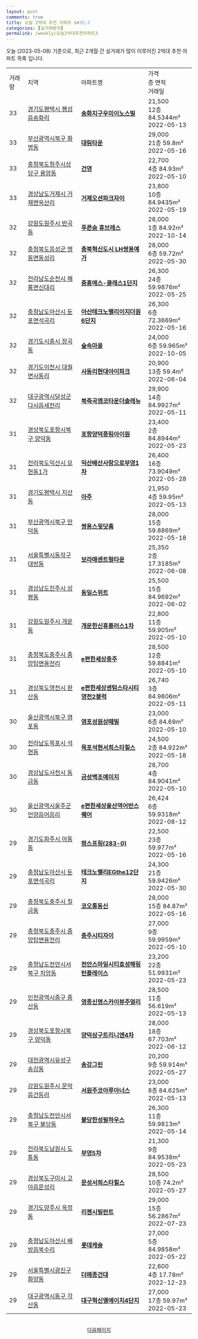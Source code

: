 ```yaml
---
layout: post
comments: true
title: 오늘 2억대 추천 아파트 &#35;3
categories: [실거래분석]
permalink: /weekly/오늘2억대추천아파트3
---
```


오늘 (2023-05-08) 기준으로, 최근 2개월 간 실거래가 많이 이루어진 2억대 추천 아파트 목록 입니다.

<table class="sortable">
  <tr>
    <td>거래량</td>
    <td>지역</td>
    <td>아파트명</td>
    <td>가격<br>층 면적<br>거래일</td>
  </tr>

  <tr class="item">
    <td>33</td>
    <td><a href="/apt/경기도평택시팽성읍송화리">경기도평택시 팽성읍송화리</a></td>
    <td style="font-weight: bold;"><a href="/apt/경기도평택시팽성읍송화리송화지구우미이노스빌">송화지구우미이노스빌</a></td>
    <td>21,500<br>12층  84.5344m²<br>2022-05-13</td>
  </tr>

  <tr class="item">
    <td>33</td>
    <td><a href="/apt/부산광역시북구화명동">부산광역시북구 화명동</a></td>
    <td style="font-weight: bold;"><a href="/apt/부산광역시북구화명동대림타운">대림타운</a></td>
    <td>29,000<br>21층  59.8m²<br>2022-05-16</td>
  </tr>

  <tr class="item">
    <td>33</td>
    <td><a href="/apt/충청북도청주시상당구용암동">충청북도청주시상당구 용암동</a></td>
    <td style="font-weight: bold;"><a href="/apt/충청북도청주시상당구용암동건영">건영</a></td>
    <td>22,700<br>4층  84.93m²<br>2022-05-10</td>
  </tr>

  <tr class="item">
    <td>33</td>
    <td><a href="/apt/경상남도거제시거제면옥산리">경상남도거제시 거제면옥산리</a></td>
    <td style="font-weight: bold;"><a href="/apt/경상남도거제시거제면옥산리거제오션파크자이">거제오션파크자이</a></td>
    <td>23,800<br>10층  84.9435m²<br>2022-05-19</td>
  </tr>

  <tr class="item">
    <td>32</td>
    <td><a href="/apt/강원도원주시반곡동">강원도원주시 반곡동</a></td>
    <td style="font-weight: bold;"><a href="/apt/강원도원주시반곡동푸른숨휴브레스">푸른숨 휴브레스</a></td>
    <td>28,000<br>1층  84.92m²<br>2022-10-14</td>
  </tr>

  <tr class="item">
    <td>32</td>
    <td><a href="/apt/충청북도음성군맹동면동성리">충청북도음성군 맹동면동성리</a></td>
    <td style="font-weight: bold;"><a href="/apt/충청북도음성군맹동면동성리충북혁신도시LH쌍용예가">충북혁신도시 LH쌍용예가</a></td>
    <td>28,000<br>6층  59.72m²<br>2022-05-30</td>
  </tr>

  <tr class="item">
    <td>32</td>
    <td><a href="/apt/전라남도순천시해룡면신대리">전라남도순천시 해룡면신대리</a></td>
    <td style="font-weight: bold;"><a href="/apt/전라남도순천시해룡면신대리중흥에스-클래스1단지">중흥에스-클래스1단지</a></td>
    <td>26,300<br>24층  59.9876m²<br>2022-05-25</td>
  </tr>

  <tr class="item">
    <td>32</td>
    <td><a href="/apt/충청남도아산시둔포면석곡리">충청남도아산시 둔포면석곡리</a></td>
    <td style="font-weight: bold;"><a href="/apt/충청남도아산시둔포면석곡리아산테크노밸리이지더원6단지">아산테크노밸리이지더원6단지</a></td>
    <td>26,300<br>6층  72.3669m²<br>2022-05-16</td>
  </tr>

  <tr class="item">
    <td>32</td>
    <td><a href="/apt/경기도시흥시장곡동">경기도시흥시 장곡동</a></td>
    <td style="font-weight: bold;"><a href="/apt/경기도시흥시장곡동숲속마을">숲속마을</a></td>
    <td>24,000<br>6층  59.965m²<br>2022-10-05</td>
  </tr>

  <tr class="item">
    <td>32</td>
    <td><a href="/apt/경기도이천시대월면사동리">경기도이천시 대월면사동리</a></td>
    <td style="font-weight: bold;"><a href="/apt/경기도이천시대월면사동리사동리현대아이파크">사동리현대아이파크</a></td>
    <td>20,900<br>13층  59.4m²<br>2022-06-04</td>
  </tr>

  <tr class="item">
    <td>32</td>
    <td><a href="/apt/대구광역시달성군다사읍세천리">대구광역시달성군 다사읍세천리</a></td>
    <td style="font-weight: bold;"><a href="/apt/대구광역시달성군다사읍세천리북죽곡엠코타운더솔레뉴">북죽곡엠코타운더솔레뉴</a></td>
    <td>29,900<br>14층  84.9927m²<br>2022-05-11</td>
  </tr>

  <tr class="item">
    <td>31</td>
    <td><a href="/apt/경상북도포항시북구양덕동">경상북도포항시북구 양덕동</a></td>
    <td style="font-weight: bold;"><a href="/apt/경상북도포항시북구양덕동포항양덕풍림아이원">포항양덕풍림아이원</a></td>
    <td>23,400<br>2층  84.8944m²<br>2022-05-23</td>
  </tr>

  <tr class="item">
    <td>31</td>
    <td><a href="/apt/전라북도익산시모현동1가">전라북도익산시 모현동1가</a></td>
    <td style="font-weight: bold;"><a href="/apt/전라북도익산시모현동1가익산배산사랑으로부영1차">익산배산사랑으로부영1차</a></td>
    <td>26,400<br>16층  73.9049m²<br>2022-05-28</td>
  </tr>

  <tr class="item">
    <td>31</td>
    <td><a href="/apt/경기도평택시지산동">경기도평택시 지산동</a></td>
    <td style="font-weight: bold;"><a href="/apt/경기도평택시지산동아주">아주</a></td>
    <td>21,950<br>4층  59.95m²<br>2022-05-13</td>
  </tr>

  <tr class="item">
    <td>31</td>
    <td><a href="/apt/부산광역시북구만덕동">부산광역시북구 만덕동</a></td>
    <td style="font-weight: bold;"><a href="/apt/부산광역시북구만덕동쌍용스윗닷홈">쌍용스윗닷홈</a></td>
    <td>28,000<br>15층  59.8869m²<br>2022-05-18</td>
  </tr>

  <tr class="item">
    <td>31</td>
    <td><a href="/apt/서울특별시동작구대방동">서울특별시동작구 대방동</a></td>
    <td style="font-weight: bold;"><a href="/apt/서울특별시동작구대방동보라매센트럴타운">보라매센트럴타운</a></td>
    <td>25,350<br>2층  17.3185m²<br>2022-06-08</td>
  </tr>

  <tr class="item">
    <td>31</td>
    <td><a href="/apt/경상남도진주시상평동">경상남도진주시 상평동</a></td>
    <td style="font-weight: bold;"><a href="/apt/경상남도진주시상평동동일스위트">동일스위트</a></td>
    <td>25,500<br>15층  84.9692m²<br>2022-06-02</td>
  </tr>

  <tr class="item">
    <td>31</td>
    <td><a href="/apt/강원도원주시개운동">강원도원주시 개운동</a></td>
    <td style="font-weight: bold;"><a href="/apt/강원도원주시개운동개운한신휴플러스1차">개운한신휴플러스1차</a></td>
    <td>22,800<br>11층  59.905m²<br>2022-05-10</td>
  </tr>

  <tr class="item">
    <td>31</td>
    <td><a href="/apt/충청북도충주시중앙탑면용전리">충청북도충주시 중앙탑면용전리</a></td>
    <td style="font-weight: bold;"><a href="/apt/충청북도충주시중앙탑면용전리e편한세상충주">e편한세상충주</a></td>
    <td>28,500<br>12층  59.8841m²<br>2022-05-10</td>
  </tr>

  <tr class="item">
    <td>31</td>
    <td><a href="/apt/경상북도영천시완산동">경상북도영천시 완산동</a></td>
    <td style="font-weight: bold;"><a href="/apt/경상북도영천시완산동e편한세상센텀스타시티영천2블럭">e편한세상센텀스타시티영천2블럭</a></td>
    <td>26,740<br>3층  84.9806m²<br>2022-05-11</td>
  </tr>

  <tr class="item">
    <td>30</td>
    <td><a href="/apt/울산광역시북구염포동">울산광역시북구 염포동</a></td>
    <td style="font-weight: bold;"><a href="/apt/울산광역시북구염포동염포성원상떼빌">염포성원상떼빌</a></td>
    <td>23,000<br>6층  84.69m²<br>2022-05-10</td>
  </tr>

  <tr class="item">
    <td>30</td>
    <td><a href="/apt/전라남도목포시석현동">전라남도목포시 석현동</a></td>
    <td style="font-weight: bold;"><a href="/apt/전라남도목포시석현동목포석현서희스타힐스">목포석현서희스타힐스</a></td>
    <td>24,500<br>2층  84.922m²<br>2022-05-18</td>
  </tr>

  <tr class="item">
    <td>30</td>
    <td><a href="/apt/경상남도사천시동금동">경상남도사천시 동금동</a></td>
    <td style="font-weight: bold;"><a href="/apt/경상남도사천시동금동금성백조예미지">금성백조예미지</a></td>
    <td>28,700<br>4층  84.9041m²<br>2022-05-10</td>
  </tr>

  <tr class="item">
    <td>30</td>
    <td><a href="/apt/울산광역시울주군언양읍어음리">울산광역시울주군 언양읍어음리</a></td>
    <td style="font-weight: bold;"><a href="/apt/울산광역시울주군언양읍어음리e편한세상울산역어반스퀘어">e편한세상울산역어반스퀘어</a></td>
    <td>26,424<br>6층  59.9318m²<br>2022-08-12</td>
  </tr>

  <tr class="item">
    <td>29</td>
    <td><a href="/apt/경기도파주시아동동">경기도파주시 아동동</a></td>
    <td style="font-weight: bold;"><a href="/apt/경기도파주시아동동팜스프링(283-0)">팜스프링(283-0)</a></td>
    <td>22,500<br>23층  59.977m²<br>2022-05-16</td>
  </tr>

  <tr class="item">
    <td>29</td>
    <td><a href="/apt/충청남도아산시둔포면석곡리">충청남도아산시 둔포면석곡리</a></td>
    <td style="font-weight: bold;"><a href="/apt/충청남도아산시둔포면석곡리테크노밸리EGthe12단지">테크노밸리EGthe12단지</a></td>
    <td>24,300<br>21층  59.9426m²<br>2022-05-30</td>
  </tr>

  <tr class="item">
    <td>29</td>
    <td><a href="/apt/충청북도충주시칠금동">충청북도충주시 칠금동</a></td>
    <td style="font-weight: bold;"><a href="/apt/충청북도충주시칠금동코오롱동신">코오롱동신</a></td>
    <td>28,000<br>15층  84.87m²<br>2022-05-16</td>
  </tr>

  <tr class="item">
    <td>29</td>
    <td><a href="/apt/충청북도충주시중앙탑면용전리">충청북도충주시 중앙탑면용전리</a></td>
    <td style="font-weight: bold;"><a href="/apt/충청북도충주시중앙탑면용전리충주시티자이">충주시티자이</a></td>
    <td>27,000<br>9층  59.9959m²<br>2022-05-10</td>
  </tr>

  <tr class="item">
    <td>29</td>
    <td><a href="/apt/충청남도천안시서북구차암동">충청남도천안시서북구 차암동</a></td>
    <td style="font-weight: bold;"><a href="/apt/충청남도천안시서북구차암동천안스마일시티효성해링턴플레이스">천안스마일시티효성해링턴플레이스</a></td>
    <td>23,200<br>22층  51.9931m²<br>2022-05-23</td>
  </tr>

  <tr class="item">
    <td>29</td>
    <td><a href="/apt/인천광역시중구중산동">인천광역시중구 중산동</a></td>
    <td style="font-weight: bold;"><a href="/apt/인천광역시중구중산동영종신명스카이뷰주얼리">영종신명스카이뷰주얼리</a></td>
    <td>28,500<br>11층  56.619m²<br>2022-05-13</td>
  </tr>

  <tr class="item">
    <td>29</td>
    <td><a href="/apt/경상북도포항시북구양덕동">경상북도포항시북구 양덕동</a></td>
    <td style="font-weight: bold;"><a href="/apt/경상북도포항시북구양덕동양덕삼구트리니엔4차">양덕삼구트리니엔4차</a></td>
    <td>28,000<br>18층  67.703m²<br>2022-06-12</td>
  </tr>

  <tr class="item">
    <td>29</td>
    <td><a href="/apt/대전광역시유성구송강동">대전광역시유성구 송강동</a></td>
    <td style="font-weight: bold;"><a href="/apt/대전광역시유성구송강동송강그린">송강그린</a></td>
    <td>20,200<br>9층  59.914m²<br>2022-05-27</td>
  </tr>

  <tr class="item">
    <td>29</td>
    <td><a href="/apt/강원도원주시문막읍건등리">강원도원주시 문막읍건등리</a></td>
    <td style="font-weight: bold;"><a href="/apt/강원도원주시문막읍건등리서원주코아루아너스">서원주코아루아너스</a></td>
    <td>23,000<br>8층  84.625m²<br>2022-05-13</td>
  </tr>

  <tr class="item">
    <td>29</td>
    <td><a href="/apt/충청남도천안시서북구불당동">충청남도천안시서북구 불당동</a></td>
    <td style="font-weight: bold;"><a href="/apt/충청남도천안시서북구불당동불당한성필하우스">불당한성필하우스</a></td>
    <td>26,300<br>11층  59.9813m²<br>2022-05-14</td>
  </tr>

  <tr class="item">
    <td>29</td>
    <td><a href="/apt/전라북도남원시도통동">전라북도남원시 도통동</a></td>
    <td style="font-weight: bold;"><a href="/apt/전라북도남원시도통동부영5차">부영5차</a></td>
    <td>21,300<br>9층  84.9538m²<br>2022-05-23</td>
  </tr>

  <tr class="item">
    <td>29</td>
    <td><a href="/apt/경상북도구미시고아읍문성리">경상북도구미시 고아읍문성리</a></td>
    <td style="font-weight: bold;"><a href="/apt/경상북도구미시고아읍문성리문성서희스타힐스">문성서희스타힐스</a></td>
    <td>28,500<br>10층  74.2m²<br>2022-05-27</td>
  </tr>

  <tr class="item">
    <td>29</td>
    <td><a href="/apt/경기도양주시옥정동">경기도양주시 옥정동</a></td>
    <td style="font-weight: bold;"><a href="/apt/경기도양주시옥정동리젠시빌란트">리젠시빌란트</a></td>
    <td>29,000<br>15층  56.2867m²<br>2022-07-23</td>
  </tr>

  <tr class="item">
    <td>29</td>
    <td><a href="/apt/충청남도아산시배방읍북수리">충청남도아산시 배방읍북수리</a></td>
    <td style="font-weight: bold;"><a href="/apt/충청남도아산시배방읍북수리롯데캐슬">롯데캐슬</a></td>
    <td>27,000<br>5층  84.9858m²<br>2022-05-22</td>
  </tr>

  <tr class="item">
    <td>29</td>
    <td><a href="/apt/서울특별시광진구화양동">서울특별시광진구 화양동</a></td>
    <td style="font-weight: bold;"><a href="/apt/서울특별시광진구화양동더메종건대">더메종건대</a></td>
    <td>22,600<br>4층  17.78m²<br>2022-12-23</td>
  </tr>

  <tr class="item">
    <td>29</td>
    <td><a href="/apt/대구광역시동구각산동">대구광역시동구 각산동</a></td>
    <td style="font-weight: bold;"><a href="/apt/대구광역시동구각산동대구혁신엘에이치4단지">대구혁신엘에이치4단지</a></td>
    <td>27,000<br>17층  59.97m²<br>2022-05-23</td>
  </tr>

  <tr>
      <script async src="https://pagead2.googlesyndication.com/pagead/js/adsbygoogle.js?client=ca-pub-3485438051770037"
          crossorigin="anonymous"></script>
      <ins class="adsbygoogle"
          style="display:block"
          data-ad-format="fluid"
          data-ad-layout-key="-fb+5w+4e-db+86"
          data-ad-client="ca-pub-3485438051770037"
          data-ad-slot="1827090281"></ins>
      <script>
          (adsbygoogle = window.adsbygoogle || []).push({});
      </script>
  </tr>
    
</table>

<br>
<center><a href="/weekly/오늘2억대추천아파트">다음페이지</a></center>
<br><br>
